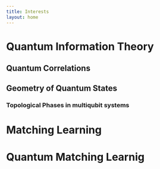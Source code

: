 ```yaml
---
title: Interests
layout: home
---
```

# Quantum Information Theory
## Quantum Correlations
## Geometry of Quantum States
### Topological Phases in multiqubit systems 
# Matching Learning
# Quantum Matching Learnig
